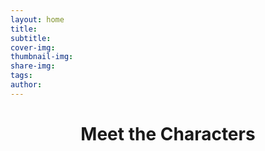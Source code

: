 ```yaml
---
layout: home
title: 
subtitle: 
cover-img: 
thumbnail-img: 
share-img: 
tags: 
author: 
---
```


<p>
  <header>
    <h1 align="center">Meet the Characters</h1>
  </header>
</p>
